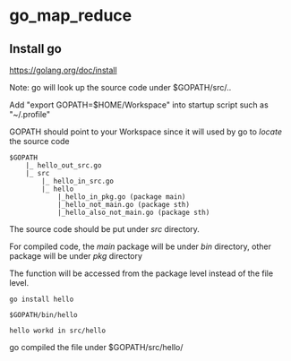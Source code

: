 # go_map_reduce

## Install go
https://golang.org/doc/install

Note:
go will look up the source code under $GOPATH/src/..

Add "export GOPATH=$HOME/Workspace" into startup script such as "~/.profile"

GOPATH should point to your Workspace since it will used by go to *locate* the source code

```
$GOPATH
	|_ hello_out_src.go
	|_ src
		|_ hello_in_src.go
		|_ hello
			|_hello_in_pkg.go (package main)
			|_hello_not_main.go (package sth)
			|_hello_also_not_main.go (package sth)
```

The source code should be put under *src* directory.

For compiled code, the *main* package will be under *bin* directory, other package will be under *pkg* directory

The function will be accessed from the package level instead of the file level.


```
go install hello

$GOPATH/bin/hello

hello workd in src/hello
```

go compiled the file under $GOPATH/src/hello/